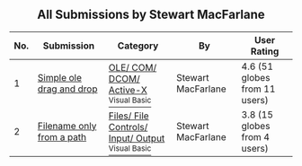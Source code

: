 ﻿<div align="center">

## All Submissions by Stewart MacFarlane

</div>

No.  | Submission | Category | By   | User Rating
---- | ---------- | -------- | ---- | -----------
1 | [Simple ole drag and drop<br />](https://github.com/Planet-Source-Code/stewart-macfarlane-simple-ole-drag-and-drop__1-6598) | [OLE/ COM/ DCOM/ Active\-X<br /><sup>Visual Basic</sup>](../ByCategory/ole-com-dcom-active-x__1-29.md) | Stewart MacFarlane | 4.6 (51 globes from 11 users)
2 | [Filename only from a path<br />](https://github.com/Planet-Source-Code/stewart-macfarlane-filename-only-from-a-path__1-8214) | [Files/ File Controls/ Input/ Output<br /><sup>Visual Basic</sup>](../ByCategory/files-file-controls-input-output__1-3.md) | Stewart MacFarlane | 3.8 (15 globes from 4 users)
